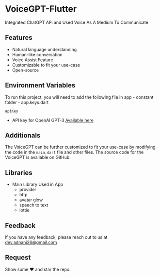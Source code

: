 # VoiceGPT-Flutter

Integrated ChatGPT APi and Used Voice As A Medium To Communicate

## Features

- Natural language understanding
- Human-like conversation
- Voice Assist Feature
- Customizable to fit your use-case
- Open-source

## Environment Variables

To run this project, you will need to add the following file in app - constant folder - app.keys.dart

`apiKey`

- API key for OpenAI GPT-3 [Available here](https://beta.openai.com/account/api-keys)

## Additionals

The VoiceGPT can be further customized to fit your use-case by modifying the code in the `main.dart` file and other files. The source code for the VoiceGPT is available on GitHub.

## Libraries

- Main Library Used in App 
    - provider
    - http
    - avatar glow
    - speech to text
    - lottie

## Feedback

If you have any feedback, please reach out to us at dev.adnani26@gmail.com

## Request

Show some :heart: and star the repo.

